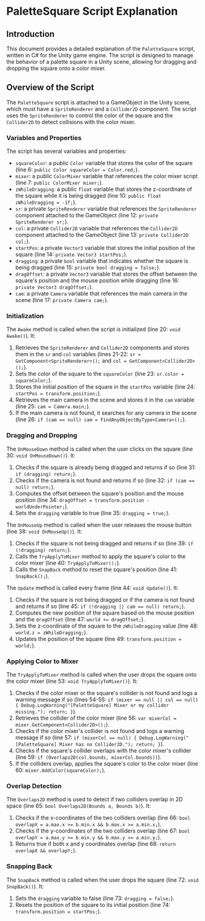 # PaletteSquare Script Explanation

## Introduction
This document provides a detailed explanation of the `PaletteSquare` script, written in C# for the Unity game engine. The script is designed to manage the behavior of a palette square in a Unity scene, allowing for dragging and dropping the square onto a color mixer.

## Overview of the Script
The `PaletteSquare` script is attached to a GameObject in the Unity scene, which must have a `SpriteRenderer` and a `Collider2D` component. The script uses the `SpriteRenderer` to control the color of the square and the `Collider2D` to detect collisions with the color mixer.

### Variables and Properties
The script has several variables and properties:
* `squareColor`: a public `Color` variable that stores the color of the square (line 6: `public Color squareColor = Color.red;`).
* `mixer`: a public `ColorMixer` variable that references the color mixer script (line 7: `public ColorMixer mixer;`).
* `zWhileDragging`: a public `float` variable that stores the z-coordinate of the square while it is being dragged (line 10: `public float zWhileDragging = -1f;`).
* `sr`: a private `SpriteRenderer` variable that references the `SpriteRenderer` component attached to the GameObject (line 12: `private SpriteRenderer sr;`).
* `col`: a private `Collider2D` variable that references the `Collider2D` component attached to the GameObject (line 13: `private Collider2D col;`).
* `startPos`: a private `Vector3` variable that stores the initial position of the square (line 14: `private Vector3 startPos;`).
* `dragging`: a private `bool` variable that indicates whether the square is being dragged (line 15: `private bool dragging = false;`).
* `dragOffset`: a private `Vector3` variable that stores the offset between the square's position and the mouse position while dragging (line 16: `private Vector3 dragOffset;`).
* `cam`: a private `Camera` variable that references the main camera in the scene (line 17: `private Camera cam;`).

### Initialization
The `Awake` method is called when the script is initialized (line 20: `void Awake()`). It:
1. Retrieves the `SpriteRenderer` and `Collider2D` components and stores them in the `sr` and `col` variables (lines 21-22: `sr = GetComponent<SpriteRenderer>();` and `col = GetComponent<Collider2D>();`).
2. Sets the color of the square to the `squareColor` (line 23: `sr.color = squareColor;`).
3. Stores the initial position of the square in the `startPos` variable (line 24: `startPos = transform.position;`).
4. Retrieves the main camera in the scene and stores it in the `cam` variable (line 25: `cam = Camera.main;`).
5. If the main camera is not found, it searches for any camera in the scene (line 26: `if (cam == null) cam = FindAnyObjectByType<Camera>();`).

### Dragging and Dropping
The `OnMouseDown` method is called when the user clicks on the square (line 30: `void OnMouseDown()`). It:
1. Checks if the square is already being dragged and returns if so (line 31: `if (dragging) return;`).
2. Checks if the camera is not found and returns if so (line 32: `if (cam == null) return;`).
3. Computes the offset between the square's position and the mouse position (line 34: `dragOffset = transform.position - worldUnderPointer;`).
4. Sets the `dragging` variable to true (line 35: `dragging = true;`).

The `OnMouseUp` method is called when the user releases the mouse button (line 38: `void OnMouseUp()`). It:
1. Checks if the square is not being dragged and returns if so (line 39: `if (!dragging) return;`).
2. Calls the `TryApplyToMixer` method to apply the square's color to the color mixer (line 40: `TryApplyToMixer();`).
3. Calls the `SnapBack` method to reset the square's position (line 41: `SnapBack();`).

The `Update` method is called every frame (line 44: `void Update()`). It:
1. Checks if the square is not being dragged or if the camera is not found and returns if so (line 45: `if (!dragging || cam == null) return;`).
2. Computes the new position of the square based on the mouse position and the `dragOffset` (line 47: `world += dragOffset;`).
3. Sets the z-coordinate of the square to the `zWhileDragging` value (line 48: `world.z = zWhileDragging;`).
4. Updates the position of the square (line 49: `transform.position = world;`).

### Applying Color to Mixer
The `TryApplyToMixer` method is called when the user drops the square onto the color mixer (line 53: `void TryApplyToMixer()`). It:
1. Checks if the color mixer or the square's collider is not found and logs a warning message if so (lines 54-55: `if (mixer == null || col == null) { Debug.LogWarning("[PaletteSquare] Mixer or my collider missing."); return; }`).
2. Retrieves the collider of the color mixer (line 56: `var mixerCol = mixer.GetComponent<Collider2D>();`).
3. Checks if the color mixer's collider is not found and logs a warning message if so (line 57: `if (mixerCol == null) { Debug.LogWarning("[PaletteSquare] Mixer has no Collider2D."); return; }`).
4. Checks if the square's collider overlaps with the color mixer's collider (line 59: `if (Overlaps2D(col.bounds, mixerCol.bounds))`).
5. If the colliders overlap, applies the square's color to the color mixer (line 60: `mixer.AddColor(squareColor);`).

### Overlap Detection
The `Overlaps2D` method is used to detect if two colliders overlap in 2D space (line 65: `bool Overlaps2D(Bounds a, Bounds b)`). It:
1. Checks if the x-coordinates of the two colliders overlap (line 66: `bool overlapX = a.max.x >= b.min.x && b.max.x >= a.min.x;`).
2. Checks if the y-coordinates of the two colliders overlap (line 67: `bool overlapY = a.max.y >= b.min.y && b.max.y >= a.min.y;`).
3. Returns true if both x and y coordinates overlap (line 68: `return overlapX && overlapY;`).

### Snapping Back
The `SnapBack` method is called when the user drops the square (line 72: `void SnapBack()`). It:
1. Sets the `dragging` variable to false (line 73: `dragging = false;`).
2. Resets the position of the square to its initial position (line 74: `transform.position = startPos;`).
